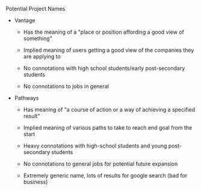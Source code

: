 Potential Project Names

- Vantage
    - Has the meaning of a "place or position affording a good view of something"
    - Implied meaning of users getting a good view of the companies they are applying to
    
    - No connotations with high school students/early post-secondary students
    
    - No connotations to jobs in general

- Pathways
    - Has meaning of "a course of action or a way of achieving a specified result"
    - Implied meaning of various paths to take to reach end goal from the start

    - Heavy connotations with high-school students and young post-secondary students
    - No connotations to general jobs for potential future expansion
    
    - Extremely generic name, lots of results for google search (bad for business)

